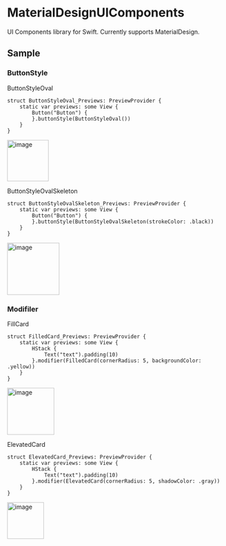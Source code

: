 # MaterialDesignUIComponents

UI Components library for Swift. Currently supports MaterialDesign.

## Sample

### ButtonStyle

ButtonStyleOval
```
struct ButtonStyleOval_Previews: PreviewProvider {
    static var previews: some View {
        Button("Button") {
        }.buttonStyle(ButtonStyleOval())
    }
}
```

<img width="96" alt="image" src="https://user-images.githubusercontent.com/43707/166129864-5889abcb-b5a5-474f-9635-bb4da58826a6.png">


ButtonStyleOvalSkeleton
```
struct ButtonStyleOvalSkeleton_Previews: PreviewProvider {
    static var previews: some View {
        Button("Button") {
        }.buttonStyle(ButtonStyleOvalSkeleton(strokeColor: .black))
    }
}
```

<img width="121" alt="image" src="https://user-images.githubusercontent.com/43707/166129829-28882bf3-4d08-456d-b86e-df0314c6d48f.png">
 
 ### Modifiler

FillCard
```
struct FilledCard_Previews: PreviewProvider {
    static var previews: some View {
        HStack {
            Text("text").padding(10)
        }.modifier(FilledCard(cornerRadius: 5, backgroundColor: .yellow))
    }
}
```

<img width="109" alt="image" src="https://user-images.githubusercontent.com/43707/166129874-03d65048-bd11-48cf-b72f-1b7b7c90fc7c.png">


ElevatedCard
```
struct ElevatedCard_Previews: PreviewProvider {
    static var previews: some View {
        HStack {
            Text("text").padding(10)
        }.modifier(ElevatedCard(cornerRadius: 5, shadowColor: .gray))
    }
}
```

<img width="85" alt="image" src="https://user-images.githubusercontent.com/43707/166129889-eccc3c41-4582-4564-9d2a-9c810055b21f.png">
